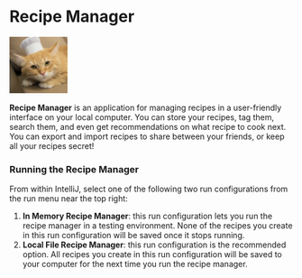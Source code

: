 # Recipe Manager

<img src="images/chef.png" height="100" alt="A cat wearing a chef hat"/>

**Recipe Manager** is an application for managing recipes in a user-friendly interface on your local computer. You can store your recipes, tag them, search them, and even get recommendations on what recipe to cook next. You can export and import recipes to share between your friends, or keep all your recipes secret!

### Running the Recipe Manager

From within IntelliJ, select one of the following two run configurations from the run menu near the top right:

1. **In Memory Recipe Manager**: this run configuration lets you run the recipe manager in a testing environment. None of the recipes you create in this run configuration will be saved once it stops running. 
2. **Local File Recipe Manager**: this run configuration is the recommended option. All recipes you create in this run configuration will be saved to your computer for the next time you run the recipe manager.
